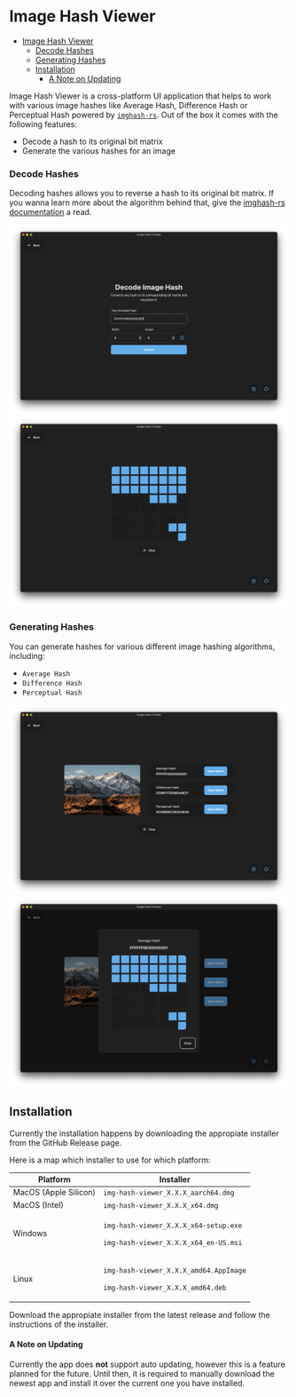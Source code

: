 # Image Hash Viewer

- [Image Hash Viewer](#image-hash-viewer)
    - [Decode Hashes](#decode-hashes)
    - [Generating Hashes](#generating-hashes)
  - [Installation](#installation)
      - [A Note on Updating](#a-note-on-updating)

Image Hash Viewer is a cross-platform UI application that helps to work with various image hashes like Average Hash, Difference Hash or Perceptual Hash powered by [`imghash-rs`](https://github.com/YannickAlex07/imghash-rs). Out of the box it comes with the following features:

* Decode a hash to its original bit matrix
* Generate the various hashes for an image

### Decode Hashes

Decoding hashes allows you to reverse a hash to its original bit matrix. If you wanna learn more about the algorithm behind that, give the [imghash-rs documentation](https://github.com/YannickAlex07/imghash-rs/blob/main/docs/encoding.md) a read.

![Decode Overview](./images/decode-form.png)
![Decode Preview](./images/decode-preview.png)

### Generating Hashes

You can generate hashes for various different image hashing algorithms, including:

* `Average Hash`
* `Difference Hash`
* `Perceptual Hash`

![Hash Overview](./images/hash-overview.png)
![Hash Detail](./images/hash-detail.png)

## Installation

Currently the installation happens by downloading the appropiate installer from the GitHub Release page.

Here is a map which installer to use for which platform:

| Platform              | Installer                                                                                |
| --------------------- | ---------------------------------------------------------------------------------------- |
| MacOS (Apple Silicon) | `img-hash-viewer_X.X.X_aarch64.dmg`                                                      |
| MacOS (Intel)         | `img-hash-viewer_X.X.X_x64.dmg`                                                          |
| Windows               | <p>`img-hash-viewer_X.X.X_x64-setup.exe`</p><p>`img-hash-viewer_X.X.X_x64_en-US.msi`</p> |
| Linux                 | <p>`img-hash-viewer_X.X.X_amd64.AppImage`</p><p>`img-hash-viewer_X.X.X_amd64.deb`</p>    |

Download the appropiate installer from the latest release and follow the instructions of the installer.

#### A Note on Updating

Currently the app does **not** support auto updating, however this is a feature planned for the future. Until then, it is required to manually download the newest app and install it over the current one you have installed.
